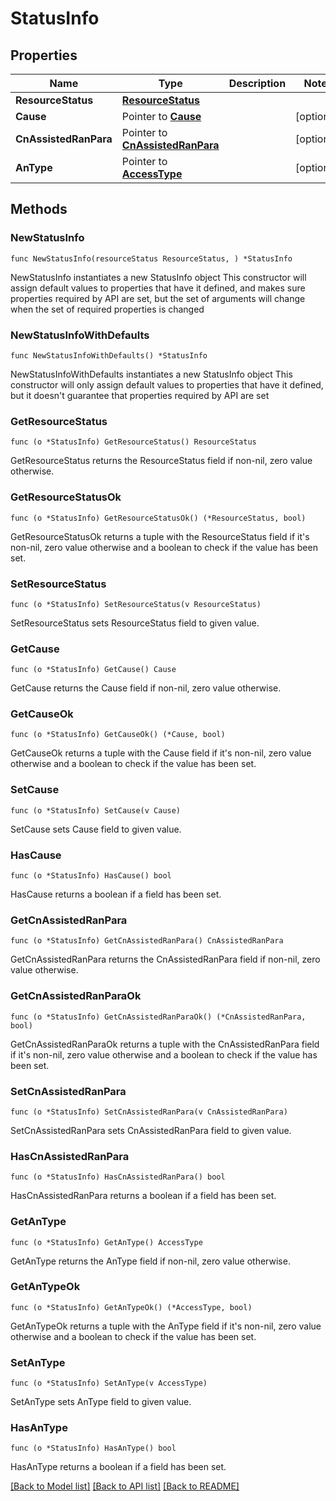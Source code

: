 # StatusInfo

## Properties

Name | Type | Description | Notes
------------ | ------------- | ------------- | -------------
**ResourceStatus** | [**ResourceStatus**](ResourceStatus.md) |  | 
**Cause** | Pointer to [**Cause**](Cause.md) |  | [optional] 
**CnAssistedRanPara** | Pointer to [**CnAssistedRanPara**](CnAssistedRanPara.md) |  | [optional] 
**AnType** | Pointer to [**AccessType**](AccessType.md) |  | [optional] 

## Methods

### NewStatusInfo

`func NewStatusInfo(resourceStatus ResourceStatus, ) *StatusInfo`

NewStatusInfo instantiates a new StatusInfo object
This constructor will assign default values to properties that have it defined,
and makes sure properties required by API are set, but the set of arguments
will change when the set of required properties is changed

### NewStatusInfoWithDefaults

`func NewStatusInfoWithDefaults() *StatusInfo`

NewStatusInfoWithDefaults instantiates a new StatusInfo object
This constructor will only assign default values to properties that have it defined,
but it doesn't guarantee that properties required by API are set

### GetResourceStatus

`func (o *StatusInfo) GetResourceStatus() ResourceStatus`

GetResourceStatus returns the ResourceStatus field if non-nil, zero value otherwise.

### GetResourceStatusOk

`func (o *StatusInfo) GetResourceStatusOk() (*ResourceStatus, bool)`

GetResourceStatusOk returns a tuple with the ResourceStatus field if it's non-nil, zero value otherwise
and a boolean to check if the value has been set.

### SetResourceStatus

`func (o *StatusInfo) SetResourceStatus(v ResourceStatus)`

SetResourceStatus sets ResourceStatus field to given value.


### GetCause

`func (o *StatusInfo) GetCause() Cause`

GetCause returns the Cause field if non-nil, zero value otherwise.

### GetCauseOk

`func (o *StatusInfo) GetCauseOk() (*Cause, bool)`

GetCauseOk returns a tuple with the Cause field if it's non-nil, zero value otherwise
and a boolean to check if the value has been set.

### SetCause

`func (o *StatusInfo) SetCause(v Cause)`

SetCause sets Cause field to given value.

### HasCause

`func (o *StatusInfo) HasCause() bool`

HasCause returns a boolean if a field has been set.

### GetCnAssistedRanPara

`func (o *StatusInfo) GetCnAssistedRanPara() CnAssistedRanPara`

GetCnAssistedRanPara returns the CnAssistedRanPara field if non-nil, zero value otherwise.

### GetCnAssistedRanParaOk

`func (o *StatusInfo) GetCnAssistedRanParaOk() (*CnAssistedRanPara, bool)`

GetCnAssistedRanParaOk returns a tuple with the CnAssistedRanPara field if it's non-nil, zero value otherwise
and a boolean to check if the value has been set.

### SetCnAssistedRanPara

`func (o *StatusInfo) SetCnAssistedRanPara(v CnAssistedRanPara)`

SetCnAssistedRanPara sets CnAssistedRanPara field to given value.

### HasCnAssistedRanPara

`func (o *StatusInfo) HasCnAssistedRanPara() bool`

HasCnAssistedRanPara returns a boolean if a field has been set.

### GetAnType

`func (o *StatusInfo) GetAnType() AccessType`

GetAnType returns the AnType field if non-nil, zero value otherwise.

### GetAnTypeOk

`func (o *StatusInfo) GetAnTypeOk() (*AccessType, bool)`

GetAnTypeOk returns a tuple with the AnType field if it's non-nil, zero value otherwise
and a boolean to check if the value has been set.

### SetAnType

`func (o *StatusInfo) SetAnType(v AccessType)`

SetAnType sets AnType field to given value.

### HasAnType

`func (o *StatusInfo) HasAnType() bool`

HasAnType returns a boolean if a field has been set.


[[Back to Model list]](../README.md#documentation-for-models) [[Back to API list]](../README.md#documentation-for-api-endpoints) [[Back to README]](../README.md)


